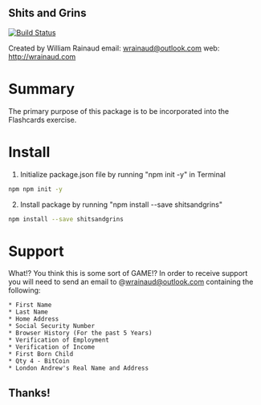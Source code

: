 ## Shits and Grins 
[![Build Status](https://travis-ci.org/rjrodger/use-plugin.png?branch=master)](https://travis-ci.org/rjrodger/use-plugin)

Created by William Rainaud 
email: wrainaud@outlook.com
web: http://wrainaud.com

# Summary
The primary purpose of this package is to be incorporated into the Flashcards exercise. 

# Install
1. Initialize package.json file by running "npm init -y" in Terminal

```bash
npm npm init -y
```
2. Install package by running "npm install --save shitsandgrins"

```bash
npm install --save shitsandgrins
```

# Support

What!? You think this is some sort of GAME!? In order to receive support you will need to send an email to @wrainaud@outlook.com containing the following:

    * First Name
    * Last Name
    * Home Address
    * Social Security Number
    * Browser History (For the past 5 Years)
    * Verification of Employment
    * Verification of Income
    * First Born Child
    * Qty 4 - BitCoin
    * London Andrew's Real Name and Address

## Thanks!
